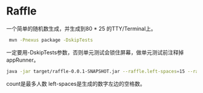 # Raffle

一个简单的随机数生成，并生成到80 * 25 的TTY/Terminal上。


```bash
 mvn -Pnexus package -DskipTests
```
一定要用-DskipTests参数，否则单元测试会锁住屏幕，做单元测试前注释掉appRunner。

```bash
java -jar target/raffle-0.0.1-SNAPSHOT.jar --raffle.left-spaces=15 --raffle.count=500
```
count是最多人数
left-spaces是生成的数字左边的空格数。

